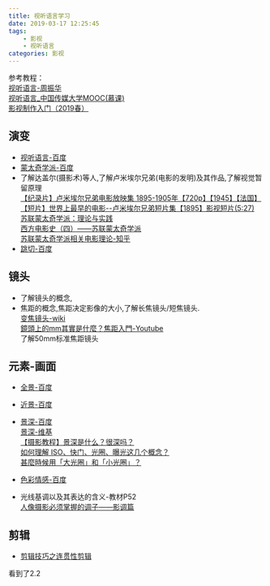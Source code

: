 ```yaml
---
title: 视听语言学习  
date: 2019-03-17 12:25:45  
tags:  
    - 影视  
    - 视听语言  
categories: 影视  
---
```


参考教程：  
[视听语言-周振华](https://book.douban.com/subject/24745236/)  
[视听语言_中国传媒大学MOOC(慕课)](https://www.bilibili.com/video/av53425076/?p=2)  
[影视制作入门（2019春）](http://www.xuetangx.com/courses/course-v1:TsinghuaX+40670702X+2019_T1/about)  
<!-- more -->  

## 演变  

* [视听语言-百度](https://baike.baidu.com/item/视听语言/9745522)  
* [蒙太奇学派-百度](https://baike.baidu.com/item/蒙太奇学派/1201994)  
* 了解达盖尔(摄影术)等人,了解卢米埃尔兄弟(电影的发明)及其作品,了解视觉暂留原理  
  [【纪录片】卢米埃尔兄弟电影放映集 1895-1905年【720p】【1945】【法国】](https://www.bilibili.com/video/av23515162?from=search&seid=3879203695253451246)  
  [【短片】世界上最早的电影--卢米埃尔兄弟短片集【1895】影视短片(5:27)](https://www.bilibili.com/video/av5623417?from=search&seid=3879203695253451246)  
[苏联蒙太奇学派：理论与实践](https://site.douban.com/178720/widget/notes/14529557/note/526683904/)  
[西方电影史（四）——苏联蒙太奇学派](http://blog.renren.com/share/321378106/15840066491)  
[苏联蒙太奇学派相关电影理论-知乎](https://zhuanlan.zhihu.com/p/53483247)  
* [跳切-百度](https://baike.baidu.com/item/跳切)  

## 镜头  

* 了解镜头的概念,  
* 焦距的概念,焦距决定影像的大小,了解长焦镜头/短焦镜头.  
  [变焦镜头-wiki](https://zh.wikipedia.org/wiki/%E5%8F%98%E7%84%A6%E9%95%9C%E5%A4%B4)  
  [鏡頭上的mm其實是什麼？焦距入門-Youtube](https://www.youtube.com/watch?v=Kv3kLSTEdwg)  
  了解50mm标准焦距镜头  

## 元素-画面  

* [全景-百度](https://baike.baidu.com/item/全景/18779668#viewPageContent)  
* [近景-百度](https://baike.baidu.com/item/近景)  
* [景深-百度](https://baike.baidu.com/item/景深/82317)  
[景深-维基](https://zh.wikipedia.org/zh/景深)  
[【摄影教程】景深是什么？很深吗？](https://www.youtube.com/watch?v=wpuQzNcpxUA)  
[如何理解 ISO、快门、光圈、曝光这几个概念？](https://www.zhihu.com/question/21427664)  
[甚麼時候用「大光圈」和「小光圈」？](https://www.fotobeginner.com/8741/large-small-aperture/)  

* [色彩情感-百度](https://baike.baidu.com/item/色彩情感)  
* 光线基调以及其表达的含义-教材P52  
[人像摄影必须掌握的调子——影调篇](https://www.jianshu.com/p/823e5a773579)  

## 剪辑  

* [剪辑技巧之连贯性剪辑](https://www.douban.com/note/350744655/)  

看到了2.2  
